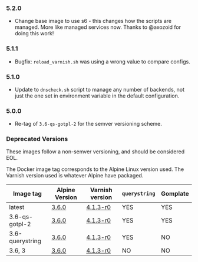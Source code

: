 ### 5.2.0

* Change base image to use s6 - this changes how the scripts are managed. More like managed services now. Thanks to @axozoid for doing this work!


### 5.1.1

* Bugfix: `reload_varnish.sh` was using a wrong value to compare configs.


### 5.1.0

* Update to `dnscheck.sh` script to manage any number of backends, not just the one set
in environment variable in the default configuration.

### 5.0.0

* Re-tag of `3.6-qs-gotpl-2` for the semver versioning scheme.

### Deprecated Versions

These images follow a non-semver versioning, and should be considered EOL.

The Docker image tag corresponds to the Alpine Linux version used.  The Varnish
version used is whatever Alpine have packaged.

| Image tag | Alpine Version | Varnish version | `querystring` | Gomplate |
|-----------|----------------|-----------------|---------------|----------|
| latest | [3.6.0](https://www.alpinelinux.org/posts/Alpine-3.6.0-released.html) | [4.1.3-r0](https://pkgs.alpinelinux.org/packages?name=varnish&branch=v3.6) | YES | YES |
| 3.6-qs-gotpl-2 | [3.6.0](https://www.alpinelinux.org/posts/Alpine-3.6.0-released.html) | [4.1.3-r0](https://pkgs.alpinelinux.org/packages?name=varnish&branch=v3.6) | YES | YES |
| 3.6-querystring | [3.6.0](https://www.alpinelinux.org/posts/Alpine-3.6.0-released.html) | [4.1.3-r0](https://pkgs.alpinelinux.org/packages?name=varnish&branch=v3.6) | YES | NO |
| 3.6, 3 | [3.6.0](https://www.alpinelinux.org/posts/Alpine-3.6.0-released.html) | [4.1.3-r0](https://pkgs.alpinelinux.org/packages?name=varnish&branch=v3.6) | NO | NO |
